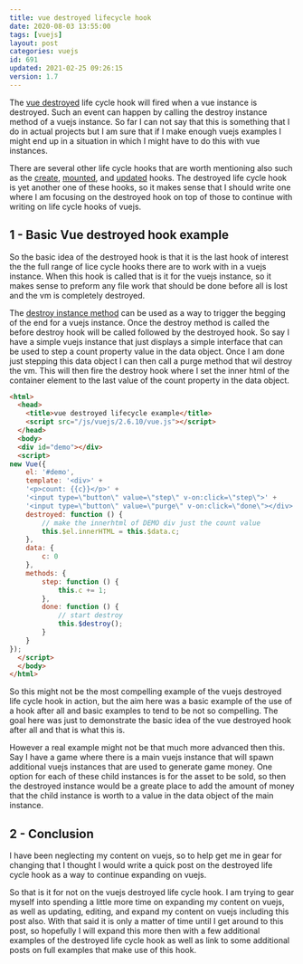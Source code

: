 ```yaml
---
title: vue destroyed lifecycle hook
date: 2020-08-03 13:55:00
tags: [vuejs]
layout: post
categories: vuejs
id: 691
updated: 2021-02-25 09:26:15
version: 1.7
---
```


The [vue destroyed](https://vuejs.org/v2/api/#destroyed) life cycle hook will fired when a vue instance is destroyed. Such an event can happen by calling the destroy instance method of a vuejs instance. So far I can not say that this is something that I do in actual projects but I am sure that if I make enough vuejs examples I might end up in a situation in which I might have to do this with vue instances.

There are several other life cycle hooks that are worth mentioning also such as the [create](/2019/05/24/vuejs-lifecycle-create/), [mounted](/2019/05/25/vuejs-lifecycle-mounted/), and [updated](/2019/11/11/vuejs-lifecycle-updated/) hooks. The destroyed life cycle hook is yet another one of these hooks, so it makes sense that I should write one where I am focusing on the destroyed hook on top of those to continue with writing on life cycle hooks of vuejs.

<!-- more -->

## 1 - Basic Vue destroyed hook example

So the basic idea of the destroyed hook is that it is the last hook of interest the the full range of lice cycle hooks there are to work with in a vuejs instance. When this hook is called that is it for the vuejs instance, so it makes sense to preform any file work that should be done before all is lost and the vm is completely destroyed.

The [destroy instance method](/2019/06/01/vuejs-destroy/) can be used as a way to trigger the begging of the end for a vuejs instance. Once the destroy method is called the before destroy hook will be called followed by the destroyed hook. So say I have a simple vuejs instance that just displays a simple interface that can be used to step a count property value in the data object. Once I am done just stepping this data object I can then call a purge method that wil destroy the vm. This will then fire the destroy hook where I set the inner html of the container element to the last value of the count property in the data object.

```html
<html>
  <head>
    <title>vue destroyed lifecycle example</title>
    <script src="/js/vuejs/2.6.10/vue.js"></script>
  </head>
  <body>
  <div id="demo"></div>
  <script>
new Vue({
    el: '#demo',
    template: '<div>' +
    '<p>count: {{c}}</p>' +
    '<input type=\"button\" value=\"step\" v-on:click=\"step\">' +
    '<input type=\"button\" value=\"purge\" v-on:click=\"done\"></div>',
    destroyed: function () {
        // make the innerhtml of DEMO div just the count value
        this.$el.innerHTML = this.$data.c;
    },
    data: {
        c: 0
    },
    methods: {
        step: function () {
            this.c += 1;
        },
        done: function () {
            // start destroy
            this.$destroy();
        }
    }
});
  </script>
  </body>
</html>
```

So this might not be the most compelling example of the vuejs destroyed life cycle hook in action, but the aim here was a basic example of the use of a hook after all and basic examples to tend to be not so compelling. The goal here was just to demonstrate the basic idea of the vue destroyed hook after all and that is what this is.

However a real example might not be that much more advanced then this. Say I have a game where there is a main vuejs instance that will spawn additional vuejs instances that are used to generate game money. One option for each of these child instances is for the asset to be sold, so then the destroyed instance would be a greate place to add the amount of money that the child instance is worth to a value in the data object of the main instance.

## 2 - Conclusion

I have been neglecting my content on vuejs, so to help get me in gear for changing that I thought I would write a quick post on the destroyed life cycle hook as a way to continue expanding on vuejs. 

So that is it for not on the vuejs destroyed life cycle hook. I am trying to gear myself into spending a little more time on expanding my content on vuejs, as well as updating, editing, and expand my content on vuejs including this post also. With that said it is only a matter of time until I get around to this post, so hopefully I will expand this more then with a few additional examples of the destroyed life cycle hook as well as link to some additional posts on full examples that make use of this hook.